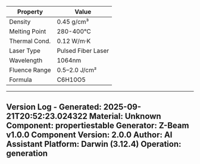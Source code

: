 | Property | Value |
|----------|-------|
| Density | 0.45 g/cm³ |
| Melting Point | 280-400°C |
| Thermal Cond. | 0.12 W/m·K |
| Laser Type | Pulsed Fiber Laser |
| Wavelength | 1064nm |
| Fluence Range | 0.5–2.0 J/cm² |
| Formula | C6H10O5 |


---
Version Log - Generated: 2025-09-21T20:52:23.024322
Material: Unknown
Component: propertiestable
Generator: Z-Beam v1.0.0
Component Version: 2.0.0
Author: AI Assistant
Platform: Darwin (3.12.4)
Operation: generation
---